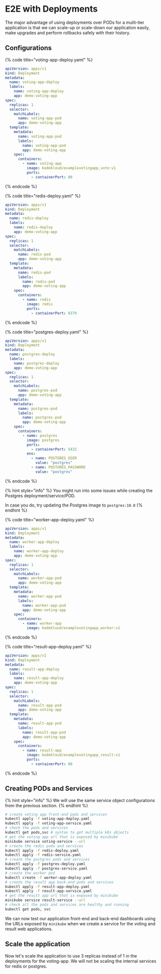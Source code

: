 # E2E with Deployments

The major advantage of using deployments over PODs for a multi-tier application is that we can scale-up or scale-down our application easily, make upgrades and perform rollbacks safely with their history.

## Configurations

{% code title="voting-app-deploy.yaml" %}
```yaml
apiVersion: apps/v1
kind: Deployment
metadata:
  name: voting-app-deploy
  labels:
    name: voting-app-deploy
    app: demo-voting-app
spec:
  replicas: 1
  selector:
    matchLabels:
      name: voting-app-pod
      app: demo-voting-app
  template:
    metadata:
      name: voting-app-pod
      labels:
        name: voting-app-pod
        app: demo-voting-app
    spec:
      containers:
        - name: voting-app
          image: kodekloud/examplevotingapp_vote:v1
          ports:
            - containerPort: 80
```
{% endcode %}

{% code title="redis-deploy.yaml" %}
```yaml
apiVersion: apps/v1
kind: Deployment
metadata:
  name: redis-deploy
  labels:
    name: redis-deploy
    app: demo-voting-app
spec:
  replicas: 1
  selector:
    matchLabels:
      name: redis-pod
      app: demo-voting-app
  template:
    metadata:
      name: redis-pod
      labels:
        name: redis-pod
        app: demo-voting-app
    spec:
      containers:
        - name: redis
          image: redis
          ports:
            - containerPort: 6379
```
{% endcode %}

{% code title="postgres-deploy.yaml" %}
```yaml
apiVersion: apps/v1
kind: Deployment
metadata:
  name: postgres-deploy
  labels:
    name: postgres-deploy
    app: demo-voting-app
spec:
  replicas: 1
  selector:
    matchLabels:
      name: postgres-pod
      app: demo-voting-app
  template:
    metadata:
      name: postgres-pod
      labels:
        name: postgres-pod
        app: demo-voting-app
    spec:
      containers:
        - name: postgres
          image: postgres
          ports:
            - containerPort: 5432
          env:
            - name: POSTGRES_USER
              value: "postgres"
            - name: POSTGRES_PASSWORD
              value: "postgres"
```
{% endcode %}

{% hint style="info" %}
You might run into some issues while creating the Postgres deployment/service/POD.

In case you do, try updating the Postgres image to `postgres:10.0`
{% endhint %}

{% code title="worker-app-deploy.yaml" %}
```yaml
apiVersion: apps/v1
kind: Deployment
metadata:
  name: worker-app-deploy
  labels:
    name: worker-app-deploy
    app: demo-voting-app
spec:
  replicas: 1
  selector:
    matchLabels:
      name: worker-app-pod
      app: demo-voting-app
  template:
    metadata:
      name: worker-app-pod
      labels:
        name: worker-app-pod
        app: demo-voting-app
    spec:
      containers:
        - name: worker-app
          image: kodekloud/examplevotingapp_worker:v1
```
{% endcode %}

{% code title="result-app-deploy.yaml" %}
```yaml
apiVersion: apps/v1
kind: Deployment
metadata:
  name: result-app-deploy
  labels:
    name: result-app-deploy
    app: demo-voting-app
spec:
  replicas: 1
  selector:
    matchLabels:
      name: result-app-pod
      app: demo-voting-app
  template:
    metadata:
      name: result-app-pod
      labels:
        name: result-app-pod
        app: demo-voting-app
    spec:
      containers:
        - name: result-app
          image: kodekloud/examplevotingapp_result:v1
          ports:
            - containerPort: 80
```
{% endcode %}

## Creating PODs and Services

{% hint style="info" %}
We will use the same service object configurations from the previous section.
{% endhint %}

```bash
# create voting app front-end pods and services
kubectl apply -f voting-app-deploy.yaml
kubectl apply -f voting-app-service.yaml
# check the pods and services
kubectl get pods,svc # syntax to get multiple k8s objects
# get the voting app url that is exposed by minikube
minikube service voting-service --url
# create the redis pods and services
kubectl apply -f redis-deploy.yaml
kubectl apply -f redis-service.yaml
# create the postgres pods and services
kubectl apply -f postgres-deploy.yaml
kubectl apply -f postgres-service.yaml
# create the worker pod
kubectl create -f worker-app-deploy.yaml
# create the result app back-end pods and services
kubectl apply -f result-app-deploy.yaml
kubectl apply -f result-app-service.yaml
# get the result app url that is exposed by minikube
minikube service result-service --url
# check all the pods and services are healthy and running
kubectl get pods, svc
```

We can now test our application front-end and back-end dashboards using the URLs exposed by `minikube` when we create a service for the voting and result web applications.

## Scale the application

Now let's scale the application to use 3 replicas instead of 1 in the deployments for the voting-app. We will not be scaling the internal services for redis or postgres.
